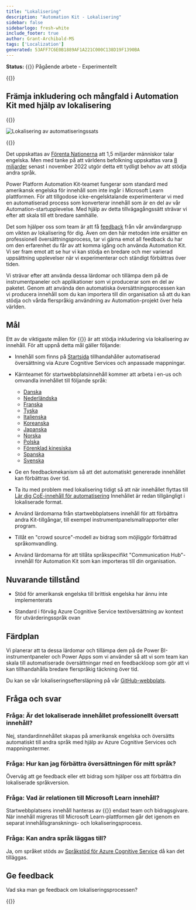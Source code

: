 ```yaml
---
title: "Lokalisering"
description: "Automation Kit - Lokalisering"
sidebar: false
sidebarlogo: fresh-white
include_footer: true
author: Grant-Archibald-MS
tags: ['Localization']
generated: 53AFF7C6E0B1889AF1A221C000C138D19F1390BA
---
```


**Status:** {{<externalImage src="https://github.githubassets.com/images/icons/emoji/unicode/1f6a7.png" size="16x16" text="Construction Icon">}} Pågående arbete - Experimentellt

{{<toc>}}

## Främja inkludering och mångfald i Automation Kit med hjälp av lokalisering

{{<border>}}

![Lokalisering av automatiseringssats](/images/automation-kit-localization.png)

{{</border>}}

Det uppskattas av [Förenta Nationerna](https://hr.un.org/unhq/languages/english) att 1,5 miljarder människor talar engelska. Men med tanke på att världens befolkning uppskattas vara [8 miljarder](https://www.un.org/en/desa/world-population-reach-8-billion-15-november-2022) senast i november 2022 utgör detta ett tydligt behov av att stödja andra språk.

Power Platform Automation Kit-teamet fungerar som standard med amerikansk engelska för innehåll som inte ingår i Microsoft Learn plattformen. För att tillgodose icke-engelsktalande experimenterar vi med en automatiserad process som konverterar innehåll som är en del av vår Automation-startupplevelse. Med hjälp av detta tillvägagångssätt strävar vi efter att skala till ett bredare samhälle.

Det som hjälper oss som team är att få [feedback](/sv#provide-feedback) från vår användargrupp om vikten av lokalisering för dig. Även om den här metoden inte ersätter en professionell översättningsprocess, tar vi gärna emot all feedback du har om den erfarenhet du får av att komma igång och använda Automation Kit. Vi ser fram emot att se hur vi kan stödja en bredare och mer varierad uppsättning upplevelser när vi experimenterar och ständigt förbättras över tiden.

Vi strävar efter att använda dessa lärdomar och tillämpa dem på de instrumentpaneler och applikationer som vi producerar som en del av paketet. Genom att använda den automatiska översättningsprocessen kan vi producera innehåll som du kan importera till din organisation så att du kan stödja och vårda flerspråkig användning av Automation-projekt över hela världen.

## Mål

Ett av de viktigaste målen för {{<product-name>}} är att stödja inkludering via lokalisering av innehåll. För att uppnå detta mål gäller följande:

- Innehåll som finns på [Startsida](https://aka.ms/ak4pp/starter) tillhandahåller automatiserad översättning via Azure Cognitive Services och anpassade mappningar.

- Kärnteamet för startwebbplatsinnehåll kommer att arbeta i en-us och omvandla innehållet till följande språk:

  - [Danska](https://microsoft.github.io/powercat-automation-kit/da/)
  - [Nederländska](https://microsoft.github.io/powercat-automation-kit/nl/)
  - [Franska](https://microsoft.github.io/powercat-automation-kit/fr/)
  - [Tyska](https://microsoft.github.io/powercat-automation-kit/de/) 
  - [Italienska](https://microsoft.github.io/powercat-automation-kit/it/)
  - [Koreanska](https://microsoft.github.io/powercat-automation-kit/ko/)
  - [Japanska](https://microsoft.github.io/powercat-automation-kit/ja/)
  - [Norska](https://microsoft.github.io/powercat-automation-kit/nb/)
  - [Polska](https://microsoft.github.io/powercat-automation-kit/pl/)
  - [Förenklad kinesiska](https://microsoft.github.io/powercat-automation-kit/zh-hans)
  - [Spanska](https://microsoft.github.io/powercat-automation-kit/es/)
  - [Svenska](https://microsoft.github.io/powercat-automation-kit/sv/)

- Ge en feedbackmekanism så att det automatiskt genererade innehållet kan förbättras över tid.

- Ta itu med problem med lokalisering tidigt så att när innehållet flyttas till [Lär dig CoE-innehåll för automatisering](https://aka.ms/AutomationCoE) Innehållet är redan tillgängligt i lokaliserade format.

- Använd lärdomarna från startwebbplatsens innehåll för att förbättra andra Kit-tillgångar, till exempel instrumentpanelsmallrapporter eller program.

- Tillåt en "crowd source"-modell av bidrag som möjliggör förbättrad språkomvandling.

- Använd lärdomarna för att tillåta språkspecifikt "Communication Hub"-innehåll för Automation Kit som kan importeras till din organisation.

## Nuvarande tillstånd

- Stöd för amerikansk engelska till brittisk engelska har ännu inte implementerats

- Standard i förväg Azure Cognitive Service textöversättning av kontext för utvärderingsspråk ovan

## Färdplan

Vi planerar att ta dessa lärdomar och tillämpa dem på de Power BI-instrumentpaneler och Power Apps som vi använder så att vi som team kan skala till automatiserade översättningar med en feedbackloop som gör att vi kan tillhandahålla bredare flerspråkig täckning över tid.

Du kan se vår lokaliseringseftersläpning på vår [GitHub-webbplats](https://github.com/microsoft/powercat-automation-kit/issues?q=is%3Aopen+is%3Aissue+label%3Alocalization).

## Fråga och svar

### **Fråga:** Är det lokaliserade innehållet professionellt översatt innehåll?

Nej, standardinnehållet skapas på amerikansk engelska och översätts automatiskt till andra språk med hjälp av Azure Cognitive Services och mappningstermer.

### **Fråga:** Hur kan jag förbättra översättningen för mitt språk?

Överväg att ge feedback eller ett bidrag som hjälper oss att förbättra din lokaliserade språkversion.

### **Fråga:** Vad är relationen till Microsoft Learn innehåll?

Startwebbplatsens innehåll hanteras av {{<product-name>}} endast team och bidragsgivare. När innehåll migreras till Microsoft Learn-plattformen går det igenom en separat innehållsgransknings- och lokaliseringsprocess.

### **Fråga:** Kan andra språk läggas till?

Ja, om språket stöds av [Språkstöd för Azure Cognitive Service](https://learn.microsoft.com/azure/cognitive-services/language-support) då kan det tilläggas.

## Ge feedback

Vad ska man ge feedback om lokaliseringsprocessen?

{{<questions name="/content/sv/localization.json" completed="Tack för att du fyller i frågor" showNavigationButtons="false" locale="sv">}}
